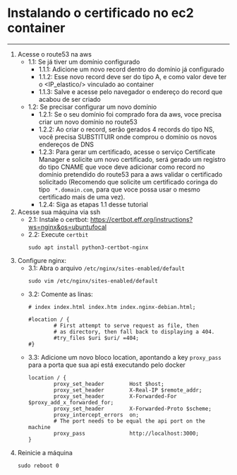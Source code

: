 # Instalando o certificado no ec2 container
---

1. Acesse o route53 na aws
    - 1.1: Se já tiver um domínio configurado
        - 1.1.1: Adicione um novo record dentro do domínio já configurado
        - 1.1.2: Esse novo record deve ser do tipo A, e como valor deve ter o <IP_elastico/> vinculado ao container
        - 1.1.3: Salve e acesse pelo navegador o endereço do record que acabou de ser criado
    - 1.2: Se precisar configurar um novo domínio
        - 1.2.1: Se o seu domínio foi comprado fora da aws, voce precisa criar um novo domínio no route53
        - 1.2.2: Ao criar o record, serão gerados 4 records do tipo NS, você precisa SUBSTITUIR onde comprou o domínio os novos endereços de DNS
        - 1.2.3: Para gerar um certificado, acesse o serviço Certificate Manager e solicite um novo certificado, será gerado um registro do tipo CNAME que voce deve adicionar como record no domínio pretendido do route53 para a aws validar o certificado solicitado (Recomendo que solicite um certificado coringa do tipo ` *.domain.com`, para que voce possa usar o mesmo certificado mais de uma vez).
        - 1.2.4: Siga as etapas 1.1 desse tutorial
2. Acesse sua máquina via ssh
    - 2.1: Instale o certbot: https://certbot.eff.org/instructions?ws=nginx&os=ubuntufocal
    - 2.2: Execute `certbit`
        ````
        sudo apt install python3-certbot-nginx
        ````
3. Configure nginx:
    - 3.1: Abra o arquivo `/etc/nginx/sites-enabled/default`
        ````
        sudo vim /etc/nginx/sites-enabled/default
        ````
    - 3.2: Comente as linas:
        ````
        # index index.html index.htm index.nginx-debian.html;
        ````
        ```
        #location / {
                # First attempt to serve request as file, then
                # as directory, then fall back to displaying a 404.
                #try_files $uri $uri/ =404;
        #}
        ```
    - 3.3: Adicione um novo bloco location, apontando a key `proxy_pass` para a porta que sua api está executando pelo docker
        ```
        location / {
                proxy_set_header        Host $host;
                proxy_set_header        X-Real-IP $remote_addr;
                proxy_set_header        X-Forwarded-For   $proxy_add_x_forwarded_for;
                proxy_set_header        X-Forwarded-Proto $scheme;
                proxy_intercept_errors  on;
                # The port needs to be equal the api port on the machine
                proxy_pass              http://localhost:3000;
        }
        ```
4. Reinicie a máquina
    ````
    sudo reboot 0
    ````




